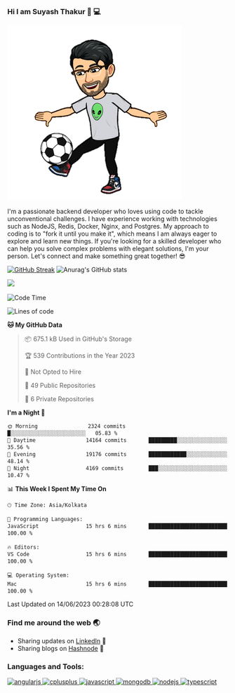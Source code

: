 ### Hi I am Suyash Thakur 👋 :computer:
![alt text](https://github.com/suyash-thakur/suyash-thakur/blob/main/b6cb4bdfda210a55fbf6c0d70b4a5a0af8891e10b39cdf69c4ac720f3c472fed.0.png)
<!--
**suyash-thakur/suyash-thakur** is a ✨ _special_ ✨ repository because its `README.md` (this file) appears on your GitHub profile.

Here are some ideas to get you started:

- 🔭 I’m currently working on ...
- 🌱 I’m currently learning ...
- 👯 I’m looking to collaborate on ...
- 🤔 I’m looking for help with ...
- 💬 Ask me about ...
- 📫 How to reach me: ...
- 😄 Pronouns: ...
- ⚡ Fun fact: ...
-->
I'm a passionate backend developer who loves using code to tackle unconventional challenges. I have experience working with technologies such as NodeJS, Redis, Docker, Nginx, and Postgres. My approach to coding is to "fork it until you make it", which means I am always eager to explore and learn new things. If you're looking for a skilled developer who can help you solve complex problems with elegant solutions, I'm your person. Let's connect and make something great together! 😎

[![GitHub Streak](https://streak-stats.demolab.com?user=suyash-thakur&theme=dracula&hide_border=false)](https://git.io/streak-stats)
![Anurag's GitHub stats](https://github-readme-stats.vercel.app/api?username=suyash-thakur&show_icons=true&theme=dracula)

![](https://komarev.com/ghpvc/?username=suyash-thakur)

<!--START_SECTION:waka-->
![Code Time](http://img.shields.io/badge/Code%20Time-1%2C562%20hrs%2022%20mins-blue)

![Lines of code](https://img.shields.io/badge/From%20Hello%20World%20I%27ve%20Written-12.5%20million%20lines%20of%20code-blue)

**🐱 My GitHub Data** 

> 📦 675.1 kB Used in GitHub's Storage 
 > 
> 🏆 539 Contributions in the Year 2023
 > 
> 🚫 Not Opted to Hire
 > 
> 📜 49 Public Repositories 
 > 
> 🔑 6 Private Repositories 
 > 
**I'm a Night 🦉** 

```text
🌞 Morning                2324 commits        █░░░░░░░░░░░░░░░░░░░░░░░░   05.83 % 
🌆 Daytime                14164 commits       █████████░░░░░░░░░░░░░░░░   35.56 % 
🌃 Evening                19176 commits       ████████████░░░░░░░░░░░░░   48.14 % 
🌙 Night                  4169 commits        ███░░░░░░░░░░░░░░░░░░░░░░   10.47 % 
```


📊 **This Week I Spent My Time On** 

```text
🕑︎ Time Zone: Asia/Kolkata

💬 Programming Languages: 
JavaScript               15 hrs 6 mins       █████████████████████████   100.00 % 

🔥 Editors: 
VS Code                  15 hrs 6 mins       █████████████████████████   100.00 % 

💻 Operating System: 
Mac                      15 hrs 6 mins       █████████████████████████   100.00 % 
```


 Last Updated on 14/06/2023 00:28:08 UTC
<!--END_SECTION:waka-->

### Find me around the web :earth_asia:
  - Sharing updates on [LinkedIn](https://www.linkedin.com/in/suyash-thakur-06777016a/) :briefcase:
  - Sharing blogs on [Hashnode](https://suyashthakurblog.hashnode.dev/) 📝
  
  
<h3 align="left">Languages and Tools:</h3>
<p align="left"> <a href="https://angular.io" target="_blank"> <img src="https://simpleicons.org/icons/angular.svg" alt="angularjs" width="40" height="40"/> </a> <a href="https://www.w3schools.com/cpp/" target="_blank"> <img src="https://simpleicons.org/icons/cplusplus.svg" alt="cplusplus" width="40" height="40"/> </a><a href="https://developer.mozilla.org/en-US/docs/Web/JavaScript" target="_blank"> <img src="https://simpleicons.org/icons/javascript.svg" alt="javascript" width="40" height="40"/> </a> <a href="https://www.mongodb.com/" target="_blank"> <img src="https://simpleicons.org/icons/mongodb.svg" alt="mongodb" width="40" height="40"/> </a> <a href="https://nodejs.org" target="_blank"> <img src="https://simpleicons.org/icons/nodedotjs.svg" alt="nodejs" width="40" height="40"/> </a> <a href="https://postman.com" target="_blank"> <img src="https://simpleicons.org/icons/typescript.svg" alt="typescript" width="40" height="40"/> </a> </p>

